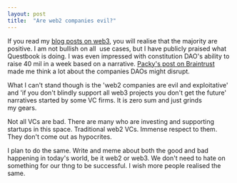 ```yaml
---
layout: post
title:  "Are web2 companies evil?"
---
```


If you read my [blog posts on web3](https://manassaloi.com/2021/11/21/master-crypto.html), you will realise that the majority are positive. I am not bullish on all  use cases, but I have publicly praised what Questbook is doing. I was even impressed with constitution DAO's ability to raise 40 mil in a week based on a narrative. [Packy's post on Braintrust](https://www.notboring.co/p/braintrust-fighting-capitalism-with) made me think a lot about the companies DAOs might disrupt.

What I can't stand though is the 'web2 companies are evil and exploitative' and 'if you don't blindly support all web3 projects you don't get the future' narratives started by some VC firms. It is zero sum and just grinds my gears.

Not all VCs are bad. There are many who are investing and supporting startups in this space. Traditional web2 VCs. Immense respect to them. They don't come out as hypocrites. 

I plan to do the same. Write and meme about both the good and bad happening in today's world, be it web2 or web3. We don't need to hate on something for our thng to be successful. I wish more people realised the same.

